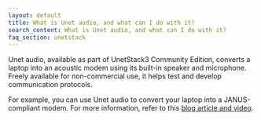 ```yaml
---
layout: default
title: What is Unet audio, and what can I do with it?
search_content: What is Unet audio, and what can I do with it?
faq_section: unetstack
---
```


Unet audio, available as part of UnetStack3 Community Edition, converts a laptop into an acoustic modem using its built-in speaker and microphone. Freely available for non-commercial use, it helps test and develop communication protocols.

For example, you can use Unet audio to convert your laptop into a JANUS-compliant modem. For more information, refer to this [blog article and video](https://blog.unetstack.net/converting-your-laptop-into-a-janus-modem-using-unetaudio).
